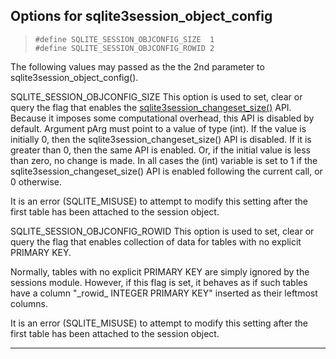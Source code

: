 ## Options for sqlite3session\_object\_config


> ```
> #define SQLITE_SESSION_OBJCONFIG_SIZE  1
> #define SQLITE_SESSION_OBJCONFIG_ROWID 2
> 
> ```


The following values may passed as the the 2nd parameter to
sqlite3session\_object\_config().


SQLITE\_SESSION\_OBJCONFIG\_SIZE 
 This option is used to set, clear or query the flag that enables
 the [sqlite3session\_changeset\_size()](#sqlite3session_changeset_size) API. Because it imposes some
 computational overhead, this API is disabled by default. Argument
 pArg must point to a value of type (int). If the value is initially
 0, then the sqlite3session\_changeset\_size() API is disabled. If it
 is greater than 0, then the same API is enabled. Or, if the initial
 value is less than zero, no change is made. In all cases the (int)
 variable is set to 1 if the sqlite3session\_changeset\_size() API is
 enabled following the current call, or 0 otherwise.


 It is an error (SQLITE\_MISUSE) to attempt to modify this setting after 
 the first table has been attached to the session object.


SQLITE\_SESSION\_OBJCONFIG\_ROWID 
 This option is used to set, clear or query the flag that enables
 collection of data for tables with no explicit PRIMARY KEY.


 Normally, tables with no explicit PRIMARY KEY are simply ignored
 by the sessions module. However, if this flag is set, it behaves
 as if such tables have a column "\_rowid\_ INTEGER PRIMARY KEY" inserted
 as their leftmost columns.


 It is an error (SQLITE\_MISUSE) to attempt to modify this setting after 
 the first table has been attached to the session object.




---


